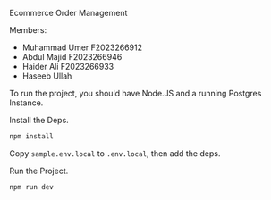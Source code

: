 Ecommerce Order Management

Members:

- Muhammad Umer F2023266912
- Abdul Majid F2023266946
- Haider Ali F2023266933
- Haseeb Ullah

To run the project, you should have Node.JS and a running Postgres Instance.

Install the Deps.

```bash
npm install
```

Copy `sample.env.local` to `.env.local`, then add the deps.

Run the Project.

```bash
npm run dev
```
